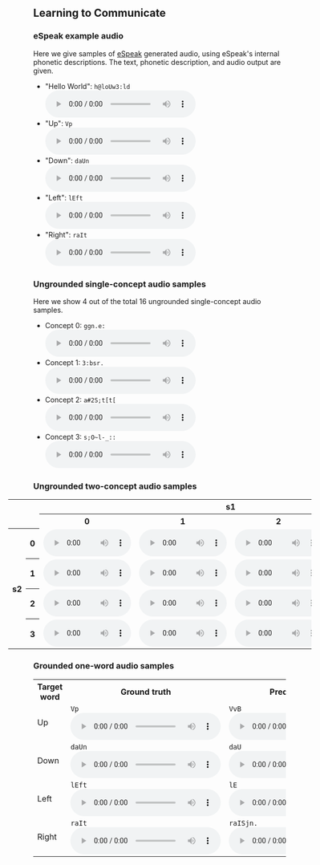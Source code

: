 ## Learning to Communicate

### eSpeak example audio
Here we give samples of [eSpeak](http://espeak.sourceforge.net/) generated audio, using eSpeak's internal phonetic descriptions. The text, phonetic description, and audio output are given.

- "Hello World": `h@loUw3:ld`<br>
  <audio controls>
    <source src="assets/audio/hello_world.wav" type="audio/wav">
  </audio>
- "Up": `Vp`<br>
  <audio controls>
    <source src="assets/audio/es_up.wav" type="audio/wav">
  </audio>
- "Down": `daUn`<br>
  <audio controls>
    <source src="assets/audio/es_down.wav" type="audio/wav">
  </audio>
- "Left": `lEft`<br>
  <audio controls>
    <source src="assets/audio/es_left.wav" type="audio/wav">
  </audio>
- "Right": `raIt`<br>
  <audio controls>
    <source src="assets/audio/es_right.wav" type="audio/wav">
  </audio>

### Ungrounded single-concept audio samples
Here we show 4 out of the total 16 ungrounded single-concept audio samples.

- Concept 0: `ggn.e:`<br>
  <audio controls>
    <source src="assets/audio/upred_0.wav" type="audio/wav">
  </audio>
- Concept 1: `3:bsr.`<br>
  <audio controls>
    <source src="assets/audio/upred_1.wav" type="audio/wav">
  </audio>
- Concept 2: `a#2S;t[t[`<br>
  <audio controls>
    <source src="assets/audio/upred_2.wav" type="audio/wav">
  </audio>
- Concept 3: `s;O~l-_::`<br>
  <audio controls>
    <source src="assets/audio/upred_3.wav" type="audio/wav">
  </audio>

### Ungrounded two-concept audio samples


<table style="left: -50px; width: 120%; position: relative;">
  <tr>
    <td colspan="2" rowspan="2"></td>
    <th colspan="4">s1</th>
  </tr>
  <tr>
    <th>0</th>
    <th>1</th>
    <th>2</th>
    <th>3</th>
  </tr>
  <tr>
    <th rowspan="4">s2</th>
    <th>0</th>
    <td>
      <audio controls style="width: 175px;">
        <source src="assets/audio/hello_world.wav" type="audio/wav">
      </audio>
    </td>
    <td>
      <audio controls style="width: 175px;">
        <source src="assets/audio/hello_world.wav" type="audio/wav">
      </audio>
    </td>
    <td>
      <audio controls style="width: 175px;">
        <source src="assets/audio/hello_world.wav" type="audio/wav">
      </audio>
    </td>
    <td>
      <audio controls style="width: 175px;">
        <source src="assets/audio/hello_world.wav" type="audio/wav">
      </audio>
    </td>
  </tr>
  <tr>
    <th>1</th>
    <td>
      <audio controls style="width: 175px;">
        <source src="assets/audio/hello_world.wav" type="audio/wav">
      </audio>
    </td>
    <td>
      <audio controls style="width: 175px;">
        <source src="assets/audio/hello_world.wav" type="audio/wav">
      </audio>
    </td>
    <td>
      <audio controls style="width: 175px;">
        <source src="assets/audio/hello_world.wav" type="audio/wav">
      </audio>
    </td>
    <td>
      <audio controls style="width: 175px;">
        <source src="assets/audio/hello_world.wav" type="audio/wav">
      </audio>
    </td>
  </tr>
  <tr>
    <th>2</th>
    <td>
      <audio controls style="width: 175px;">
        <source src="assets/audio/hello_world.wav" type="audio/wav">
      </audio>
    </td>
    <td>
      <audio controls style="width: 175px;">
        <source src="assets/audio/hello_world.wav" type="audio/wav">
      </audio>
    </td>
    <td>
      <audio controls style="width: 175px;">
        <source src="assets/audio/hello_world.wav" type="audio/wav">
      </audio>
    </td>
    <td>
      <audio controls style="width: 175px;">
        <source src="assets/audio/hello_world.wav" type="audio/wav">
      </audio>
    </td>
  </tr>
  <tr>
    <th>3</th>
    <td>
      <audio controls style="width: 175px;">
        <source src="assets/audio/hello_world.wav" type="audio/wav">
      </audio>
    </td>
    <td>
      <audio controls style="width: 175px;">
        <source src="assets/audio/hello_world.wav" type="audio/wav">
      </audio>
    </td>
    <td>
      <audio controls style="width: 175px;">
        <source src="assets/audio/hello_world.wav" type="audio/wav">
      </audio>
    </td>
    <td>
      <audio controls style="width: 175px;">
        <source src="assets/audio/hello_world.wav" type="audio/wav">
      </audio>
    </td>
  </tr>
</table>

### Grounded one-word audio samples

<table>
  <tr>
    <th>Target word</th>
    <th>Ground truth</th>
    <th>Predicted phones</th>
  </tr>
  <tr>
    <td>Up</td>
    <td><code>Vp</code><br>
      <audio controls>
        <source src="assets/audio/es_up.wav" type="audio/wav">
      </audio>
    </td>
    <td><code>VvB</code><br>
      <audio controls>
        <source src="assets/audio/pred_up.wav" type="audio/wav">
      </audio>
    </td>
  </tr>
  <tr>
    <td>Down</td>
    <td><code>daUn</code><br>
      <audio controls>
        <source src="assets/audio/es_down.wav" type="audio/wav">
      </audio>
    </td>
    <td><code>daU</code><br>
      <audio controls>
        <source src="assets/audio/pred_down.wav" type="audio/wav">
      </audio>
    </td>
  </tr>
  <tr>
    <td>Left</td>
    <td><code>lEft</code><br>
      <audio controls>
        <source src="assets/audio/es_left.wav" type="audio/wav">
      </audio>
    </td>
    <td><code>lE</code><br>
      <audio controls>
        <source src="assets/audio/pred_left.wav" type="audio/wav">
      </audio>
    </td>
  </tr>
  <tr>
    <td>Right</td>
    <td><code>raIt</code><br>
      <audio controls>
        <source src="assets/audio/es_right.wav" type="audio/wav">
      </audio>
    </td>
    <td><code>raISjn.</code><br>
      <audio controls>
        <source src="assets/audio/pred_right.wav" type="audio/wav">
      </audio>
    </td>
  </tr>
</table>

